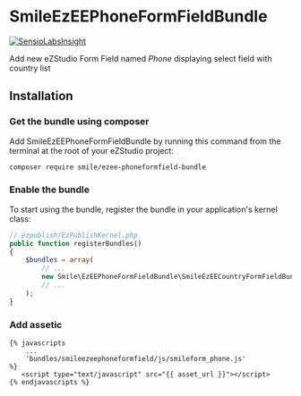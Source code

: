 # SmileEzEEPhoneFormFieldBundle

[![SensioLabsInsight](https://insight.sensiolabs.com/projects/4a76bf33-98e1-49dc-ad6b-e7ca71b5bdda/mini.png)](https://insight.sensiolabs.com/projects/4a76bf33-98e1-49dc-ad6b-e7ca71b5bdda)

Add new eZStudio Form Field named *Phone* displaying select field with country list

## Installation

### Get the bundle using composer

Add SmileEzEEPhoneFormFieldBundle by running this command from the terminal at the root of
your eZStudio project:

```bash
composer require smile/ezee-phoneformfield-bundle
```


### Enable the bundle

To start using the bundle, register the bundle in your application's kernel class:

```php
// ezpublish/EzPublishKernel.php
public function registerBundles()
{
    $bundles = array(
        // ...
        new Smile\EzEEPhoneFormFieldBundle\SmileEzEECountryFormFieldBundle(),
        // ...
    );
}
```

### Add  assetic

 ```
 {% javascripts
     ...
     'bundles/smileezeephoneformfield/js/smileform_phone.js'
 %}
    <script type="text/javascript" src="{{ asset_url }}"></script>
{% endjavascripts %}
```
